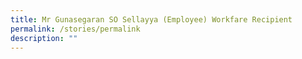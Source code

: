 ```yaml
---
title: Mr Gunasegaran SO Sellayya (Employee) Workfare Recipient
permalink: /stories/permalink
description: ""
---
```

